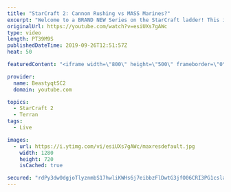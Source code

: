 ```yaml
---
title: "StarCraft 2: Cannon Rushing vs MASS Marines?"
excerpt: "Welcome to a BRAND NEW Series on the StarCraft ladder! This is the \"Mass Marines to Grandmaster\" challenge, where the only attacking unit that I'm allowed to make is Marines - and that's it! I am allowed to make Medivacs just so that the gaemplay is not too monotonous, but I believe I could even make"
originalUrl: https://youtube.com/watch?v=esiUXs7gAWc
type: video
length: PT39M9S
publishedDateTime: 2019-09-26T12:51:57Z
heat: 50

featuredContent: "<iframe width=\"800\" height=\"500\" frameborder=\"0\" src=\"https://www.youtube.com/embed/esiUXs7gAWc\" allow=\"accelerometer; autoplay; encrypted-media; gyroscope; picture-in-picture\" allowfullscreen></iframe>"

provider:
  name: BeastyqtSC2
  domain: youtube.com

topics:
  - StarCraft 2
  - Terran
tags:
  - Live

images:
  - url: https://i.ytimg.com/vi/esiUXs7gAWc/maxresdefault.jpg
    width: 1280
    height: 720
    isCached: true

secured: "rdPy3dw0dgjoTlyznmbS17hwliKWHs6j7eibbzFlDwtG3jfO06CRI3PG1cslaP2trBgV5YLJ+f9aJE8JqB8tUIt14myof6sNCej2sIDj8AJhkDEQ2uw8VxNXbznGlZjQJlzzkKNxhpco26DKVTBC09qGnVwmhvVUMv4pjpiRMZpj72lwQ5dWMNqdRJLTGRatMmQ2KlDrSvfAK/Vv4nk9GZguJMPvOr8+yFgHQDyTeAaikHpsKsfW1onD/4fYJNomlxMeIguqqbfl1ZbPNBYNiGyw5bT4SrDUN7uO5RpkP3W54pRliwrAW6+xmeuDszveQc4Lva0gUap0H2DwVeDlysf2ypcGY5vBBHmneCSCeUBS5QV/OzzkuYYM8UdjWuAowU78Sr/xqQP7gk1Cu1b/H+tfBtFVwNjHYfz39Xophow=;OwKTGS5VhH/qFu0vIID7DQ=="
---
```


